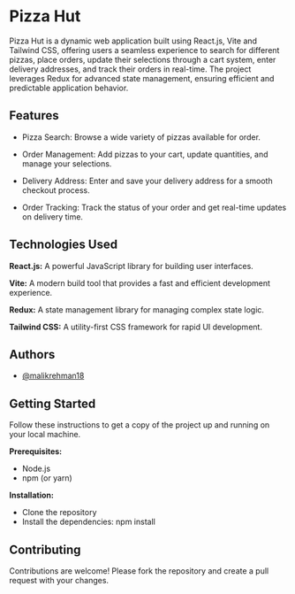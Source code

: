 
# Pizza Hut

Pizza Hut is a dynamic web application built using React.js, Vite and Tailwind CSS, offering users a seamless experience to search for different pizzas, place orders, update their selections through a cart system, enter delivery addresses, and track their orders in real-time. The project leverages Redux for advanced state management, ensuring efficient and predictable application behavior.




## Features

- Pizza Search: Browse a wide variety of pizzas available for order.

- Order Management: Add pizzas to your cart, update quantities, and manage your selections.

- Delivery Address: Enter and save your delivery address for a smooth checkout process.


- Order Tracking: Track the status of your order and get real-time updates on delivery time.




## Technologies Used


**React.js:** A powerful JavaScript library for building user interfaces.

**Vite:** A modern build tool that provides a fast and efficient development experience.

**Redux:** A state management library for managing complex state logic.

**Tailwind CSS:** A utility-first CSS framework for rapid UI development.
## Authors

- [@malikrehman18](https://github.com/malikrehman18)


## Getting Started

Follow these instructions to get a copy of the project up and running on your local machine.

**Prerequisites:**
- Node.js
- npm (or yarn)

**Installation:**
- Clone the repository
- Install the dependencies: npm install







## Contributing

Contributions are welcome! Please fork the repository and create a pull request with your changes.


